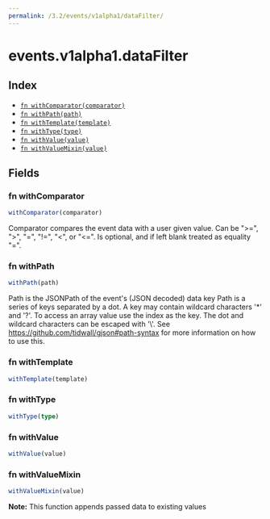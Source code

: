 ```yaml
---
permalink: /3.2/events/v1alpha1/dataFilter/
---
```


# events.v1alpha1.dataFilter



## Index

* [`fn withComparator(comparator)`](#fn-withcomparator)
* [`fn withPath(path)`](#fn-withpath)
* [`fn withTemplate(template)`](#fn-withtemplate)
* [`fn withType(type)`](#fn-withtype)
* [`fn withValue(value)`](#fn-withvalue)
* [`fn withValueMixin(value)`](#fn-withvaluemixin)

## Fields

### fn withComparator

```ts
withComparator(comparator)
```

Comparator compares the event data with a user given value.
Can be ">=", ">", "=", "!=", "<", or "<=".
Is optional, and if left blank treated as equality "=".

### fn withPath

```ts
withPath(path)
```

Path is the JSONPath of the event's (JSON decoded) data key
Path is a series of keys separated by a dot. A key may contain wildcard characters '*' and '?'.
To access an array value use the index as the key. The dot and wildcard characters can be escaped with '\\'.
See https://github.com/tidwall/gjson#path-syntax for more information on how to use this.

### fn withTemplate

```ts
withTemplate(template)
```



### fn withType

```ts
withType(type)
```



### fn withValue

```ts
withValue(value)
```



### fn withValueMixin

```ts
withValueMixin(value)
```



**Note:** This function appends passed data to existing values